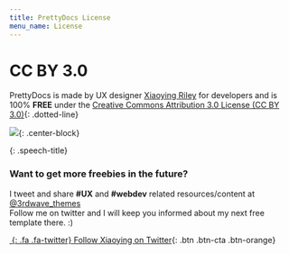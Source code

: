 ```yaml
---
title: PrettyDocs License
menu_name: License
---
```


<div class="jumbotron text-center">

# CC BY 3.0

PrettyDocs is made by UX designer [Xiaoying Riley](https://twitter.com/3rdwave_themes) for developers and is 100% **FREE**
under the [Creative Commons Attribution 3.0 License (CC BY 3.0)](http://creativecommons.org/licenses/by/3.0/){: .dotted-line}
	
 <div class="author-profile text-center">
 
[![](assets/images/demo/author-profile.png)](https://twitter.com/3rdwave_themes){: .center-block}
  
 </div>
 <div class="speech-bubble">

{: .speech-title}
### Want to get more freebies in the future?
 
I tweet and share **#UX** and **#webdev** related resources/content at [@3rdwave_themes](https://twitter.com/3rdwave_themes)<br>
Follow me on twitter and I will keep you informed about my next free template there. :)

 </div>
 <div class="list list-inline center-block">

[*&nbsp;*{: .fa .fa-twitter} Follow Xiaoying on Twitter](https://twitter.com/3rdwave_themes){: .btn .btn-cta .btn-orange}

 </div>
</div>
